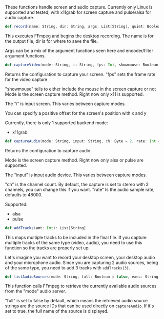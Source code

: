 These functions handle screen and audio capture. Currently only Linux is supported and tested, with x11grab for screen capture and pulse/alsa for audio capture.

```scala
def record(name: String, dir: String, args: List[String], quiet: Boolean = true, exec: String = "ffmpeg"): Int
```
This executes FFmpeg and begins the desktop recording. The name is for the output file, dir is for where to save the file.

Args can be a mix of the argument functions seen here and encoder/filter argument functions.

```scala
def captureVideo(mode: String, i: String, fps: Int, showmouse: Boolean = true, x: Int = 0, y: Int = 0): List[String]
```
Returns the configuration to capture your screen.
"fps" sets the frame rate for the video capture

"showmouse" tells to either include the mouse in the screen capture or not
Mode is the screen capture method. Right now only x11 is supported.

The "i" is input screen. This varies between capture modes.

You can specify a positive offset for the screen's position with x and y

Currently, there is only 1 supported backend mode:
* x11grab

```scala
def captureAudio(mode: String, input: String, ch: Byte = 2, rate: Int = 48000): List[String]
```
Returns the configuration to capture audio.

Mode is the screen capture method. Right now only alsa or pulse are supported.

The "input" is input audio device. This varies between capture modes.

"ch" is the channel count. By default, the capture is set to stereo with 2 channels, you can change this if you want.
"rate" Is the audio sample rate, defaults to 48000.

Supported:
* alsa
* pulse

```scala
def addTracks(amt: Int): List[String]
```
This maps multiple tracks to be included in the final file. If you capture multiple tracks of the same type (video, audio), you need to use this function so the tracks are properly set up.

Let's imagine you want to record your desktop screen, your desktop audio and your microphone audio. Since you are capturing 2 audio sources, being of the same type, you need to add 3 tracks with ```addTracks(3)```.

```scala
def listAudioSources(mode: String, full: Boolean = false, exec: String = "ffmpeg"): List[String]
```
This function calls FFmpeg to retrieve the currently available audio sources from the "mode" audio server.

"full" is set to false by default, which means the retrieved audio source strings are the source IDs that can be used directly on ```captureAudio```. If it's set to true, the full name of the source is displayed.
